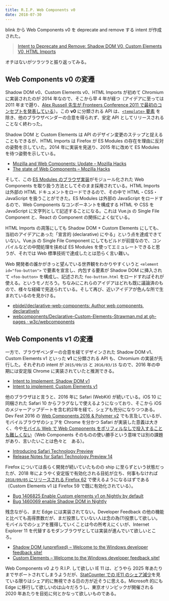 ```yaml
---
title: R.I.P. Web Components v0
date: 2018-07-30
---
```


blink から Web Components v0 を deprecate and remove する intent が作成された。

> [Intent to Deprecate and Remove: Shadow DOM V0, Custom Elements V0, HTML Imports](https://groups.google.com/a/chromium.org/forum/#!msg/blink-dev/h-JwMiPUnuU)

オチはないがツラツラと振り返ってみる。

## Web Components v0 の変遷

Shadow DOM v0、Custom Elements v0、HTML Imports が初めて Chromium に実装されたのが 2014 年なので、そこから早 4 年が経つ（アイデアに至っては 2011 年まで遡り、[Alex Russell 先生が Fronteers Conference 2011 で最初のコンセプトを発表している](https://fronteers.nl/congres/2011/sessions/web-components-and-model-driven-views-alex-russell)）。この **v0** に分類される API は、[`<template>` 要素](https://developer.mozilla.org/ja/docs/Web/HTML/Element/template) を除き、他のブラウザベンダーの合意を得られず、安定 API としてリリースされることなく終わった。

Shadow DOM と Custom Elements は API のデザイン変更のステップと捉えることもできるが、HTML Imports は Firefox が ES Modules の存在を理由に反対の姿勢を示していた。2014 年に実装を見送り、2015 年に改めて ES Modules を待つ姿勢を示している。

- [Mozilla and Web Components: Update – Mozilla Hacks](https://hacks.mozilla.org/2014/12/mozilla-and-web-components/)
- [The state of Web Components – Mozilla Hacks](https://hacks.mozilla.org/2015/06/the-state-of-web-components/)

そして、この [ES Modules のブラウザ実装](https://hacks.mozilla.org/2018/03/es-modules-a-cartoon-deep-dive/)がモジュール化された Web Components を取り扱う方法としてそのまま採用されている。HTML Imports は外部の HTML ドキュメントをロードできるので、その中で HTML・CSS・JavaScript を扱うことができた。ES Modules は外部の JavaScript をロードするので、Web Components なコンポーネントを構成する HTML や CSS を JavaScript に文字列として記述することになる。これは Vue.js の Single File Component と、React の Component の関係によく似ている。

HTML Imports の凋落にしても Shadow DOM + Custom Elements にしても、当初のアイデアにあった「宣言的 (declarative) にやる」という点を達成できていない。Vue.js の Single File Component にしてもビルドが前提なので、コンパイルなどの中間処理を挟めば ES Modules を使ってエミュレートできると思うが、それでは Web 標準技術で達成したとは恐らく言い難い。

Web 開発者の誰かがきっと望んでいる世界観をわかりやすくいうと `<element id="foo-button">` で要素を宣言し、内包する要素が Shadow DOM に挿入されて `<foo-button>` を構成し、記述された `foo-button.html` をロードすればそれが使える。というモノだろう。ちなみにこれらのアイデアはどれも既に議論済のもので、様々な経緯で見送られている。そして再び、近いアイデアが色んな所で生まれているのを見かける。

- [ebidel/declarative-web-components: Author web components, declaratively](https://github.com/ebidel/declarative-web-components)
- [webcomponents/Declarative-Custom-Elements-Strawman.md at gh-pages · w3c/webcomponents](https://github.com/w3c/webcomponents/blob/gh-pages/proposals/Declarative-Custom-Elements-Strawman.md)

## Web Components v1 の変遷

一方で、ブラウザベンダーの合意を経てデザインされた Shadow DOM v1、Custom Elements v1 といった **v1** に分類される API も、Chromium の実装が先行した。それぞれの intent が `2015/09/15` と `2016/03/15` なので、2016 年の中期には安定版 Chrome に実装されていたと推測できる。

- [Intent to Implement: Shadow DOM v1](https://groups.google.com/a/chromium.org/d/msg/blink-dev/Ez2cuT0KmQo/eUpSsU-uAgAJ)
- [Intent to implement: Custom Elements v1](https://groups.google.com/a/chromium.org/d/msg/blink-dev/EDxhDZ-bPkQ/WEFFoWC9BQAJ)

他のブラウザはと言うと、2016 年に Safari (WebKit) が続いている。iOS 10 に同梱された Safari 10 からフラグなしで使えるようになっており、そこから iOS のメジャーアップデートを含む約2年を経て、シェアも充分になりつつある。Dev Fest 2016 の [Web Components 2016 & Polymer v2](https://1000ch.github.io/slide/webcomponents-2016/) でも言及しているが、モバイルブラウザのシェアを Chrome を分かつ Safari が実装した意義は大きく、今や[モバイル Web で Web Components をポリフィルなしで投入することも難しくない](/posts/2018/webcomponents-in-production.html)（Web Components そのものの使い勝手という意味では別の課題があり、言いたいことは色々と　ある）。

- [Introducing Safari Technology Preview](https://webkit.org/blog/6017/introducing-safari-technology-preview/)
- [Release Notes for Safari Technology Preview 14](https://webkit.org/blog/6969/release-notes-for-safari-technology-preview-release-14/)

Firefox については長らく開発が続いていたものの ship に至らずという状態だったが、2018 年にようやく安定版で有効化される目処が立ち、何事もなければ [`2018/09/05` にリリースされる Firefox 62](https://wiki.mozilla.org/Release_Management/Calendar) で使えるようになるはずである（Custom Elements v1 は Firefox 59 で既に有効化されている）。

- [Bug 1406825 Enable Custom elements v1 on Nightly by default](https://bugzilla.mozilla.org/show_bug.cgi?id=1406825)
- [Bug 1460069 enable Shadow DOM in Nightly](https://bugzilla.mozilla.org/show_bug.cgi?id=1460069)

残念ながら、まだ Edge には実装されてない。Developer Feedback の他の機能と比べても高得票数だが、まだ投票していない人は念の為(?)投票して欲しい。モバイルでのシェアを獲得していくことは今の所考えにくいが、Internet Explorer 11 を代替するモダンブラウザとしては実装が進んでいて欲しいところ。

- [Shadow DOM (unprefixed) – Welcome to the Windows developer feedback site!](https://wpdev.uservoice.com/forums/257854-microsoft-edge-developer/suggestions/6263785-shadow-dom-unprefixed)
- [Custom Elements – Welcome to the Windows developer feedback site!](https://wpdev.uservoice.com/forums/257854-microsoft-edge-developer/suggestions/6261298-custom-elements)

Web Components v0 より R.I.P. して欲しい IE 11 は、どうやら 2025 年あたりまでサポートされてしまうようだが、[StatCounter での IE11 のシェア減少](http://gs.statcounter.com/browser-market-share/desktop/japan/#monthly-201706-201806)を見ている限りはシェア的に無視できる日の方が近そうに思える。Microsoft 的にも Edge に移行して欲しいのは山々だろうし、東京オリンピックが開催される 2020 年あたりを目処に何とかなって欲しいものである。

